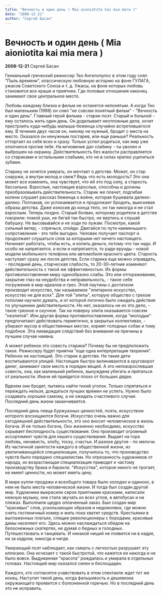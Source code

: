 ```yaml
---
title: "Вечность и один день ( Mia aioniotita kai mia mera )"
date: "2008-12-21"
author: "Сергей Басан"
---
```


# Вечность и один день ( Mia aioniotita kai mia mera )

**2008-12-21** Сергей Басан

Гениальный греческий режиссер Тео Ангелопулос в этом году снял "Пыль времени", классическую любовную историю на фоне ГУЛАГА, ужасов Советского Союза и т. д. Ужасы, на фоне которых любовь становится все краше и приятнее. Где половые отношения наконец занимают свое центральное место.

Любовь каждому близка и фильм не останется непонятым. А когда Тео был маленьким (1998) он снял "не совсем понятный фильм" - "Вечность и один день". Главный герой фильма - старик-поэт. Старый и больной - ему осталось жить один день. Он доделывает неотложные дела, хочет пристроить куда-нибудь малыша-беженца случайно встретившегося ему. В течение двух часов он, никому не нужный, бродит с места на место. Оказался он ненужным постарев, или еще раньше? Реальность отторгает из себя всех и сразу. Только успел родиться, как мир уже ополчился против тебя. На мгновение дал слабину - ты уволен и выброшен на окраину. Действительность без жалости расправляется со стариками и остальными слабыми, кто не в силах крепко уцепиться зубами.

Старику не хочется умирать, он мечтает о детстве. Может, он стар снаружи, а внутри молод и свеж? Ведь что есть молодость? Это она может все изменить, она чувствует, что ей это под силу, а старость бессильна. Взрослые, настоящие взрослые, способны и должны преобразовывать действительность. Старик же плачет, подгибая колени слушает рассказ беженца о войне, которая бушевала далеко-далеко. Поплакав, он успокаивается и продолжает бродить, выискивая образы детства. Даже износив до конца тело, он так никогда и не стал взрослым. Теперь поздно. Старый болван, которому родители в детстве говорили: помой уши, не бегай так быстро, не вертись и слушай бабушку. Не высовывайся и не ходи по лужам. Посмотри, какой сильный ветер, - спрячься, отойди. Двигайся по пути наименьшего сопротивления - это тебе выгодно. Человек получает паспорт и продолжает слушаться слов за которыми нет ничего настоящего. Начинает работать, чтобы есть, и копить деньги, потому что так надо. И особо не напрягается, а если и напрягается, то ради ерунды - новой модели мобильного телефона или автомобиля красного цвета. Старость наступает сразу же после детства. Если старика еще можно оправдать, - последний день, старческая слабость, то 20-30-летние изменяют действительность с такой же эффективностью. Их формы противопоставления миру однообразно слабы. Это или отгораживание, закрытие глаз на неудобства и неправильность, - такое себе погружение в мир идеалов и грез. Этой паутины с достатком производит искусство, так называемое "элитарное искусство, искусство не для всех". Для той "элиты", которую общество с грехом пополам научило думать, и от которой логично было ожидать действия по улучшению действительности. Но нет, оказалось не их это дело, - такое грязное и скучное. Так на поверку элита оказывается совсем "неэлитой". Или другая форма противопоставления, когда "молодые" предпочитают действовать герметично, в закрытых коллективах, - убирают мусор в общественных местах, кормят голодных собак и тому подобное. Эта ликвидация следствий без внимания на причины в лучшем случае наивна.



А может ребенок это совесть старика? Почему бы не предположить такое. Режиссеру будет приятна "еще одна интерпретация творения". Ребенок не настоящий. Это старик в детстве. Не такие дети воспитываются улицей. Настоящие быстро вклиниваются в круговорот денег, занимают свое место в порядке вещей. А это неповзрослевшая совесть, она, как маленький ребенок, вынуждена убегать и прятаться от реальности. Иначе ей прийдется плохо от больших дядек.



Вдвоем они бродят, пытаясь найти тихий уголок. Только спрятаться и переждать нельзя, дождаться лучших времен не успеть. Нужно было создавать хорошее самому, а не ожидать счастливого случая. Последний день жизни заканчивается.



Последний день певца буржуазных ценностей, поэта, искусством которого восхищаются богачи. Искусство очень важно для сегодняшней действительности, это оно вносит человеческое в жизнь богача. И не только богача, Оно жизненно необходимо, искусство скрывает бесплодность существования. Оно производит огромный ассортимент чувств для нашего существования. Выдает на гора любовь, ненависть, злобу, тоску, счастье. И разное другое - по мелочи. Из частичной занятости каждого в общественной жизни, из увеличивающейся специализации, получилось то, что производство чувств было передано специалистам. Но отрезанность художников от народа, их возрастающая специализация приводит к частому производству брака и барахла. "Искусства", которое никого не трогает, не имеет ценности, но может иметь цену.



В мире купли-продажи и всеобщего товара было холодно и одиноко, в нем не было места человеческой жизни. И тогда был создан другой мир. Художники выкрасили серое приятными красками, написали нежную музыку, она стала звучать из всех углов, в автобусах и на пляжах. Выполнили щедро оплаченный заказ. Был создан мир "красивых" слов, ускользающих образов и недомолвок, где можно снять гостиничный номер и жить пока хватит средств. Крестьянки в выглаженных платьях, спящие революционеры с бородами, красивые дамы населяют его. Здесь можно наслаждаться обедом на белоснежных скатертях, не думая о бедных и голодных. Путешествовать и танцевать. И никакой нищий не появится ни в кадре, ни за кадром, никогда и нигде.



Умирающий поэт наблюдает, как смерть с легкостью разрушает эту иллюзию. Она исчезает с такой быстротой, что кажется ее никогда и не было вовсе. Выдуманная "красота" рождалась и умирала в отдельных головах. Настоящий мир оказался силен и беспощаден.



Каждого, кто согласится учавствовать в этом спектакле ждет тот же конец. Наступит такой день, когда фальшивость и дешевизна окружающего проявится с болезненной горечью. Но в последний день это не исправить.